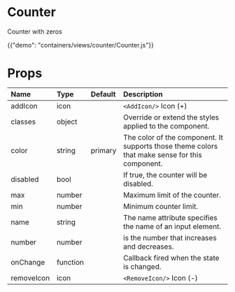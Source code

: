 
# Counter

<p class="description">Counter with zeros</p>

{{"demo": "containers/views/counter/Counter.js"}}

<h1>Props</hi>

| Name                    |      Type      |  Default | Description                                                  |
|:------------------------|:---------------|:---------|:-------------------------------------------------------------| 
| addIcon                 |    icon        |          | ```<AddIcon/>``` Icon (+)                                    |
| classes                 |    object      |          | Override or extend the styles applied to the component.      |
| color                   |    string      |  primary | The color of the component. It supports those theme colors that make sense for this component.      |
| disabled                | bool           |          | If true, the counter will be disabled.                       |
| max                     |    number      |          | Maximum limit of the counter.                                |
| min                     |    number      |          | Minimum counter limit.                                       |
| name                    |   string       |          | The name attribute specifies the name of an input element.   |
| number                  |   number       |          | is the number that increases and decreases.                  |      
| onChange                |    function    |          | Callback fired when the state is changed.                    |
| removeIcon              |   icon         |          | ```<RemoveIcon/>``` Icon (-)                                 |

